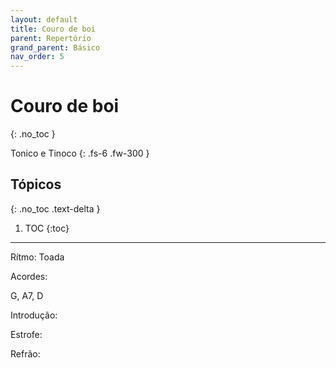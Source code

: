 ```yaml
---
layout: default
title: Couro de boi
parent: Repertório
grand_parent: Básico
nav_order: 5
---
```


# Couro de boi
{: .no_toc }

Tonico e Tinoco
{: .fs-6 .fw-300 }

## Tópicos
{: .no_toc .text-delta }

1. TOC
{:toc}

---

Rítmo: Toada

Acordes:

G, A7, D

Introdução:

Estrofe:

Refrão:
